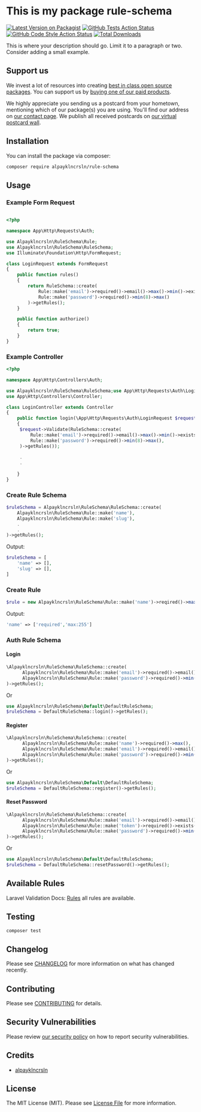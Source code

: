 # This is my package rule-schema

[![Latest Version on Packagist](https://img.shields.io/packagist/v//rule-schema.svg?style=flat-square)](https://packagist.org/packages//rule-schema)
[![GitHub Tests Action Status](https://img.shields.io/github/actions/workflow/status//rule-schema/run-tests.yml?branch=main&label=tests&style=flat-square)](https://github.com//rule-schema/actions?query=workflow%3Arun-tests+branch%3Amain)
[![GitHub Code Style Action Status](https://img.shields.io/github/actions/workflow/status//rule-schema/fix-php-code-style-issues.yml?branch=main&label=code%20style&style=flat-square)](https://github.com//rule-schema/actions?query=workflow%3A"Fix+PHP+code+style+issues"+branch%3Amain)
[![Total Downloads](https://img.shields.io/packagist/dt//rule-schema.svg?style=flat-square)](https://packagist.org/packages//rule-schema)

This is where your description should go. Limit it to a paragraph or two. Consider adding a small example.

## Support us

We invest a lot of resources into creating [best in class open source packages](https://spatie.be/open-source). You can support us by [buying one of our paid products](https://spatie.be/open-source/support-us).

We highly appreciate you sending us a postcard from your hometown, mentioning which of our package(s) you are using. You'll find our address on [our contact page](https://spatie.be/about-us). We publish all received postcards on [our virtual postcard wall](https://spatie.be/open-source/postcards).

## Installation

You can install the package via composer:

```bash
composer require alpayklncrsln/rule-schema
```

## Usage

### Example Form Request
```php

<?php

namespace App\Http\Requests\Auth;

use Alpayklncrsln\RuleSchema\Rule;
use Alpayklncrsln\RuleSchema\RuleSchema;
use Illuminate\Foundation\Http\FormRequest;

class LoginRequest extends FormRequest
{
    public function rules()
    {
        return RuleSchema::create(
            Rule::make('email')->required()->email()->max()->min()->exists('users', 'email'),
            Rule::make('password')->required()->min(8)->max()
        )->getRules();
    }

    public function authorize()
    {
        return true;
    }
}

```

### Example Controller

```php
<?php

namespace App\Http\Controllers\Auth;

use Alpayklncrsln\RuleSchema\RuleSchema;use App\Http\Requests\Auth\LoginRequest;
use App\Http\Controllers\Controller;

class LoginController extends Controller
{
    public function login(\App\Http\Requests\Auth\LoginRequest $request)
    {
     $request->Validate(RuleSchema::create(
         Rule::make('email')->required()->email()->max()->min()->exists('users', 'email'),
         Rule::make('password')->required()->min(8)->max(),
     )->getRules());
    
     .
     . 
       
    }
}

```

### Create Rule Schema

```php
$ruleSchema = Alpayklncrsln\RuleSchema\RuleSchema::create(
    Alpayklncrsln\RuleSchema\Rule::make('name'),
    Alpayklncrsln\RuleSchema\Rule::make('slug'),
    .
    .
)->getRules();
```
Output:
```php
$ruleSchema = [
    'name' => [],
    'slug' => [],
]
```



### Create Rule

```php
$rule = new Alpayklncrsln\RuleSchema\Rule::make('name')->reqired()->max()->getRule();
```

Output:
```php
'name' => ['required','max:255']
```

### Auth Rule Schema
#### Login

```php
\Alpayklncrsln\RuleSchema\RuleSchema::create(
      Alpayklncrsln\RuleSchema\Rule::make('email')->required()->email()->max()->exists('users', 'email'),
      Alpayklncrsln\RuleSchema\Rule::make('password')->required()->min(8)->max(),
)->getRules();
```

Or

```php
use Alpayklncrsln\RuleSchema\Default\DefaultRuleSchema;
$ruleSchema = DefaultRuleSchema::login()->getRules();
```


#### Register

```php
\Alpayklncrsln\RuleSchema\RuleSchema::create(
      Alpayklncrsln\RuleSchema\Rule::make('name')->required()->max(),
      Alpayklncrsln\RuleSchema\Rule::make('email')->required()->email()->max()->unique('users', 'email'),
      Alpayklncrsln\RuleSchema\Rule::make('password')->required()->min(8)->max()->confirmed(),
)->getRules();
```

Or

```php
use Alpayklncrsln\RuleSchema\Default\DefaultRuleSchema;
$ruleSchema = DefaultRuleSchema::register()->getRules();
```

#### Reset Password

```php    
\Alpayklncrsln\RuleSchema\RuleSchema::create(
      Alpayklncrsln\RuleSchema\Rule::make('email')->required()->email()->max()->exists('users', 'email'),
      Alpayklncrsln\RuleSchema\Rule::make('token')->required()->exists('password_resets', 'token'),
      Alpayklncrsln\RuleSchema\Rule::make('password')->required()->min(8)->max()->confirmed(),
)->getRules();
```

Or

```php    
use Alpayklncrsln\RuleSchema\Default\DefaultRuleSchema;
$ruleSchema = DefaultRuleSchema::resetPassword()->getRules();
```


## Available Rules

Laravel Validation Docs: [Rules](https://laravel.com/docs/11.x/validation#available-validation-rules) all rules are available.

## Testing

```bash
composer test
```

## Changelog

Please see [CHANGELOG](CHANGELOG.md) for more information on what has changed recently.

## Contributing

Please see [CONTRIBUTING](CONTRIBUTING.md) for details.

## Security Vulnerabilities

Please review [our security policy](../../security/policy) on how to report security vulnerabilities.

## Credits

- [alpayklncrsln](https://github.com/)

## License

The MIT License (MIT). Please see [License File](LICENSE.md) for more information.
